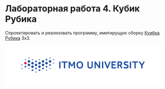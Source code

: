 

# Лабораторная работа 4. Кубик Рубика


Спроектировать и реализовать программу, имитирущую сборку [Куибка Рубика](https://ru.wikipedia.org/wiki/%D0%9A%D1%83%D0%B1%D0%B8%D0%BA_%D0%A0%D1%83%D0%B1%D0%B8%D0%BA%D0%B0) 3x3.


<img src=https://github.com/Escaper2/ITMO-Algorithms-Labs/blob/master/itmolog.png>
